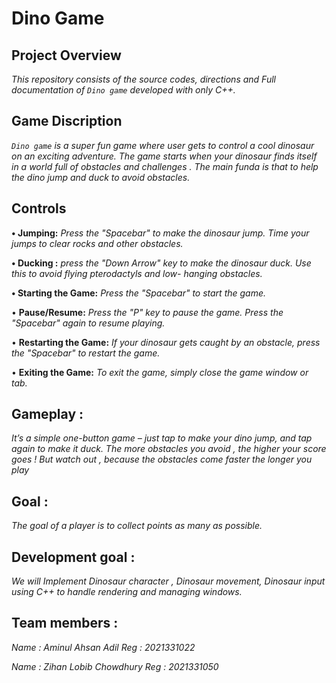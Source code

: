# ****Dino Game****
## **Project Overview**
*This repository consists of the source codes, directions and Full documentation of ``Dino game`` developed with only C++.* 

## **Game Discription** 
*``Dino game`` is a super fun game where user gets to control a cool dinosaur on an exciting adventure. The game starts when your dinosaur finds itself in a world  full of obstacles and challenges . The main funda is that to help the dino jump and duck to avoid obstacles.*
## **Controls**
**• Jumping:** 
*Press the "Spacebar" to make the dinosaur jump. Time your jumps to clear rocks and other obstacles.*
    
**• Ducking :**
   *press the "Down Arrow" key to make the dinosaur duck. Use this to avoid flying pterodactyls and low-       hanging obstacles.*

**•	Starting the Game:**
   *Press the "Spacebar" to start the game.*
   
•	**Pause/Resume:** 
   *Press the "P" key to pause the game. Press the "Spacebar" again to resume playing.*
   
•	**Restarting the Game:**
   *If your dinosaur gets caught by an obstacle, press the "Spacebar" to restart the game.*
   
•	**Exiting the Game:** 
   *To exit the game, simply close the game window or tab.*
## **Gameplay :**
*It’s a simple one-button game – just tap to make your dino jump, and tap again to make it duck. The more obstacles you avoid , the higher your score goes !  But watch out , because the obstacles come faster the longer you play*
## **Goal :**
*The goal of a player is to collect points as many as possible.*
## Development goal :
*We will  Implement  Dinosaur character , Dinosaur movement, Dinosaur input using C++ to handle rendering and managing windows.*

## **Team members :**
*Name : Aminul Ahsan Adil
Reg : 2021331022*

*Name : Zihan Lobib Chowdhury
Reg : 2021331050*

